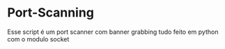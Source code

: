 # Port-Scanning
Esse script é um port scanner com banner grabbing tudo feito em python com o modulo socket
